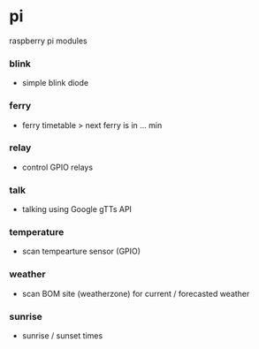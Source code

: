 # pi
raspberry pi modules

### blink 
- simple blink diode 

### ferry 
- ferry timetable > next ferry is in ... min 

### relay 
- control GPIO relays 

### talk 
- talking using Google gTTs API 

### temperature 
- scan tempearture sensor (GPIO)

### weather 
- scan BOM site (weatherzone) for current / forecasted weather 

### sunrise 
- sunrise / sunset times 